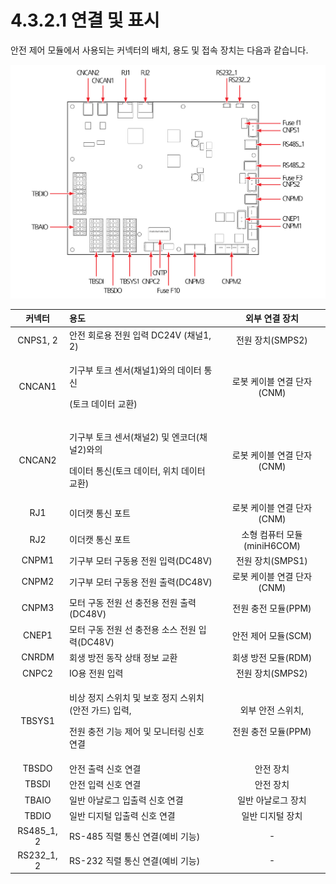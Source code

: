 # 4.3.2.1 연결 및 표시

안전 제어 모듈에서 사용되는 커넥터의 배치, 용도 및 접속 장치는 다음과 같습니다.

![&#xADF8;&#xB9BC; 27 &#xC548;&#xC804; &#xC81C;&#xC5B4; &#xBCF4;&#xB4DC;\(BD6F1\)](../../../.gitbook/assets/image109.png)

<table>
  <thead>
    <tr>
      <th style="text-align:center"><b>&#xCEE4;&#xB125;&#xD130;</b>
      </th>
      <th style="text-align:left"><b>                                                      &#xC6A9;&#xB3C4;</b>
      </th>
      <th style="text-align:center"><b>&#xC678;&#xBD80; &#xC5F0;&#xACB0; &#xC7A5;&#xCE58;</b>
      </th>
    </tr>
  </thead>
  <tbody>
    <tr>
      <td style="text-align:center">CNPS1, 2</td>
      <td style="text-align:left">&#xC548;&#xC804; &#xD68C;&#xB85C;&#xC6A9; &#xC804;&#xC6D0; &#xC785;&#xB825;
        DC24V (&#xCC44;&#xB110;1, 2)</td>
      <td style="text-align:center">&#xC804;&#xC6D0; &#xC7A5;&#xCE58;(SMPS2)</td>
    </tr>
    <tr>
      <td style="text-align:center">CNCAN1</td>
      <td style="text-align:left">
        <p>&#xAE30;&#xAD6C;&#xBD80; &#xD1A0;&#xD06C; &#xC13C;&#xC11C;(&#xCC44;&#xB110;1)&#xC640;&#xC758;
          &#xB370;&#xC774;&#xD130; &#xD1B5;&#xC2E0;</p>
        <p>(&#xD1A0;&#xD06C; &#xB370;&#xC774;&#xD130; &#xAD50;&#xD658;)</p>
      </td>
      <td style="text-align:center">&#xB85C;&#xBD07; &#xCF00;&#xC774;&#xBE14; &#xC5F0;&#xACB0; &#xB2E8;&#xC790;(CNM)</td>
    </tr>
    <tr>
      <td style="text-align:center">CNCAN2</td>
      <td style="text-align:left">
        <p>&#xAE30;&#xAD6C;&#xBD80; &#xD1A0;&#xD06C; &#xC13C;&#xC11C;(&#xCC44;&#xB110;2)
          &#xBC0F; &#xC5D4;&#xCF54;&#xB354;(&#xCC44;&#xB110;2)&#xC640;&#xC758;</p>
        <p>&#xB370;&#xC774;&#xD130; &#xD1B5;&#xC2E0;(&#xD1A0;&#xD06C; &#xB370;&#xC774;&#xD130;,
          &#xC704;&#xCE58; &#xB370;&#xC774;&#xD130; &#xAD50;&#xD658;)</p>
      </td>
      <td style="text-align:center">&#xB85C;&#xBD07; &#xCF00;&#xC774;&#xBE14; &#xC5F0;&#xACB0; &#xB2E8;&#xC790;(CNM)</td>
    </tr>
    <tr>
      <td style="text-align:center">RJ1</td>
      <td style="text-align:left">&#xC774;&#xB354;&#xCEA3; &#xD1B5;&#xC2E0; &#xD3EC;&#xD2B8;</td>
      <td style="text-align:center">&#xB85C;&#xBD07; &#xCF00;&#xC774;&#xBE14; &#xC5F0;&#xACB0; &#xB2E8;&#xC790;(CNM)</td>
    </tr>
    <tr>
      <td style="text-align:center">RJ2</td>
      <td style="text-align:left">&#xC774;&#xB354;&#xCEA3; &#xD1B5;&#xC2E0; &#xD3EC;&#xD2B8;</td>
      <td style="text-align:center">&#xC18C;&#xD615; &#xCEF4;&#xD4E8;&#xD130; &#xBAA8;&#xB4C8;(miniH6COM)</td>
    </tr>
    <tr>
      <td style="text-align:center">CNPM1</td>
      <td style="text-align:left">&#xAE30;&#xAD6C;&#xBD80; &#xBAA8;&#xD130; &#xAD6C;&#xB3D9;&#xC6A9; &#xC804;&#xC6D0;
        &#xC785;&#xB825;(DC48V)</td>
      <td style="text-align:center">&#xC804;&#xC6D0; &#xC7A5;&#xCE58;(SMPS1)</td>
    </tr>
    <tr>
      <td style="text-align:center">CNPM2</td>
      <td style="text-align:left">&#xAE30;&#xAD6C;&#xBD80; &#xBAA8;&#xD130; &#xAD6C;&#xB3D9;&#xC6A9; &#xC804;&#xC6D0;
        &#xCD9C;&#xB825;(DC48V)</td>
      <td style="text-align:center">&#xB85C;&#xBD07; &#xCF00;&#xC774;&#xBE14; &#xC5F0;&#xACB0; &#xB2E8;&#xC790;(CNM)</td>
    </tr>
    <tr>
      <td style="text-align:center">CNPM3</td>
      <td style="text-align:left">&#xBAA8;&#xD130; &#xAD6C;&#xB3D9; &#xC804;&#xC6D0; &#xC120; &#xCDA9;&#xC804;&#xC6A9;
        &#xC804;&#xC6D0; &#xCD9C;&#xB825;(DC48V)</td>
      <td style="text-align:center">&#xC804;&#xC6D0; &#xCDA9;&#xC804; &#xBAA8;&#xB4C8;(PPM)</td>
    </tr>
    <tr>
      <td style="text-align:center">CNEP1</td>
      <td style="text-align:left">&#xBAA8;&#xD130; &#xAD6C;&#xB3D9; &#xC804;&#xC6D0; &#xC120; &#xCDA9;&#xC804;&#xC6A9;
        &#xC18C;&#xC2A4; &#xC804;&#xC6D0; &#xC785;&#xB825;(DC48V)</td>
      <td style="text-align:center">&#xC548;&#xC804; &#xC81C;&#xC5B4; &#xBAA8;&#xB4C8;(SCM)</td>
    </tr>
    <tr>
      <td style="text-align:center">CNRDM</td>
      <td style="text-align:left">&#xD68C;&#xC0DD; &#xBC29;&#xC804; &#xB3D9;&#xC791; &#xC0C1;&#xD0DC; &#xC815;&#xBCF4;
        &#xAD50;&#xD658;</td>
      <td style="text-align:center">&#xD68C;&#xC0DD; &#xBC29;&#xC804; &#xBAA8;&#xB4C8;(RDM)</td>
    </tr>
    <tr>
      <td style="text-align:center">CNPC2</td>
      <td style="text-align:left">IO&#xC6A9; &#xC804;&#xC6D0; &#xC785;&#xB825;</td>
      <td style="text-align:center">&#xC804;&#xC6D0; &#xC7A5;&#xCE58;(SMPS2)</td>
    </tr>
    <tr>
      <td style="text-align:center">TBSYS1</td>
      <td style="text-align:left">
        <p>&#xBE44;&#xC0C1; &#xC815;&#xC9C0; &#xC2A4;&#xC704;&#xCE58; &#xBC0F; &#xBCF4;&#xD638;
          &#xC815;&#xC9C0; &#xC2A4;&#xC704;&#xCE58;(&#xC548;&#xC804; &#xAC00;&#xB4DC;)
          &#xC785;&#xB825;,</p>
        <p>&#xC804;&#xC6D0; &#xCDA9;&#xC804; &#xAE30;&#xB2A5; &#xC81C;&#xC5B4; &#xBC0F;
          &#xBAA8;&#xB2C8;&#xD130;&#xB9C1; &#xC2E0;&#xD638; &#xC5F0;&#xACB0;</p>
      </td>
      <td style="text-align:center">
        <p>&#xC678;&#xBD80; &#xC548;&#xC804; &#xC2A4;&#xC704;&#xCE58;,</p>
        <p>&#xC804;&#xC6D0; &#xCDA9;&#xC804; &#xBAA8;&#xB4C8;(PPM)</p>
      </td>
    </tr>
    <tr>
      <td style="text-align:center">TBSDO</td>
      <td style="text-align:left">&#xC548;&#xC804; &#xCD9C;&#xB825; &#xC2E0;&#xD638; &#xC5F0;&#xACB0;</td>
      <td
      style="text-align:center">&#xC548;&#xC804; &#xC7A5;&#xCE58;</td>
    </tr>
    <tr>
      <td style="text-align:center">TBSDI</td>
      <td style="text-align:left">&#xC548;&#xC804; &#xC785;&#xB825; &#xC2E0;&#xD638; &#xC5F0;&#xACB0;</td>
      <td
      style="text-align:center">&#xC548;&#xC804; &#xC7A5;&#xCE58;</td>
    </tr>
    <tr>
      <td style="text-align:center">TBAIO</td>
      <td style="text-align:left">&#xC77C;&#xBC18; &#xC544;&#xB0A0;&#xB85C;&#xADF8; &#xC785;&#xCD9C;&#xB825;
        &#xC2E0;&#xD638; &#xC5F0;&#xACB0;</td>
      <td style="text-align:center">&#xC77C;&#xBC18; &#xC544;&#xB0A0;&#xB85C;&#xADF8; &#xC7A5;&#xCE58;</td>
    </tr>
    <tr>
      <td style="text-align:center">TBDIO</td>
      <td style="text-align:left">&#xC77C;&#xBC18; &#xB514;&#xC9C0;&#xD138; &#xC785;&#xCD9C;&#xB825; &#xC2E0;&#xD638;
        &#xC5F0;&#xACB0;</td>
      <td style="text-align:center">&#xC77C;&#xBC18; &#xB514;&#xC9C0;&#xD138; &#xC7A5;&#xCE58;</td>
    </tr>
    <tr>
      <td style="text-align:center">RS485_1, 2</td>
      <td style="text-align:left">RS-485 &#xC9C1;&#xB82C; &#xD1B5;&#xC2E0; &#xC5F0;&#xACB0;(&#xC608;&#xBE44;
        &#xAE30;&#xB2A5;)</td>
      <td style="text-align:center">-</td>
    </tr>
    <tr>
      <td style="text-align:center">RS232_1, 2</td>
      <td style="text-align:left">RS-232 &#xC9C1;&#xB82C; &#xD1B5;&#xC2E0; &#xC5F0;&#xACB0;(&#xC608;&#xBE44;
        &#xAE30;&#xB2A5;)</td>
      <td style="text-align:center">-</td>
    </tr>
  </tbody>
</table>


